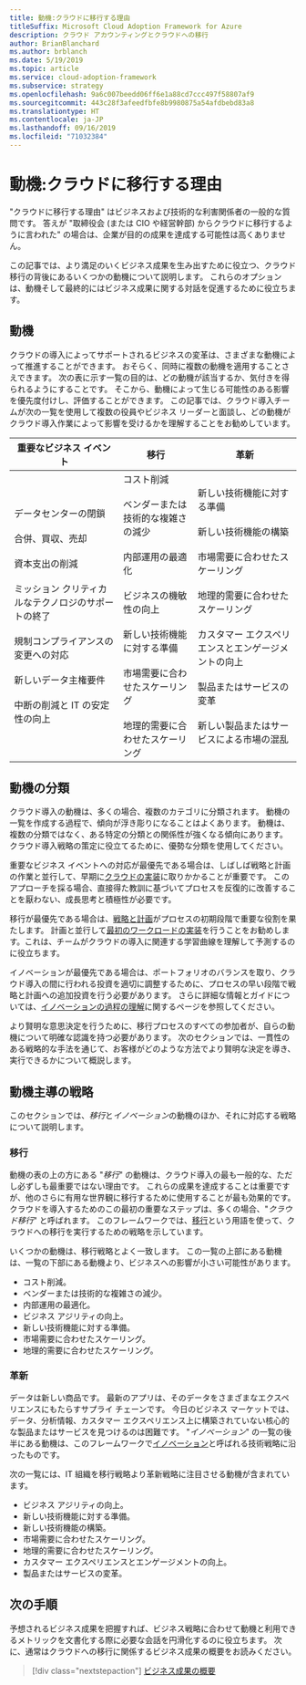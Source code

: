 ```yaml
---
title: 動機:クラウドに移行する理由
titleSuffix: Microsoft Cloud Adoption Framework for Azure
description: クラウド アカウンティングとクラウドへの移行
author: BrianBlanchard
ms.author: brblanch
ms.date: 5/19/2019
ms.topic: article
ms.service: cloud-adoption-framework
ms.subservice: strategy
ms.openlocfilehash: 9a6c007beedd06ff6e1a88cd7ccc497f58807af9
ms.sourcegitcommit: 443c28f3afeedfbfe8b9980875a54afdbebd83a8
ms.translationtype: HT
ms.contentlocale: ja-JP
ms.lasthandoff: 09/16/2019
ms.locfileid: "71032384"
---
```

<!-- markdownlint-disable MD026 -->

# <a name="motivations-why-are-we-moving-to-the-cloud"></a>動機:クラウドに移行する理由

"クラウドに移行する理由" はビジネスおよび技術的な利害関係者の一般的な質問です。 答えが "取締役会 (または CIO や経営幹部) からクラウドに移行するように言われた" の場合は、企業が目的の成果を達成する可能性は高くありません。

この記事では、より満足のいくビジネス成果を生み出すために役立つ、クラウド移行の背後にあるいくつかの動機について説明します。 これらのオプションは、動機そして最終的にはビジネス成果に関する対話を促進するために役立ちます。

## <a name="motivations"></a>動機

クラウドの導入によってサポートされるビジネスの変革は、さまざまな動機によって推進することができます。 おそらく、同時に複数の動機を適用することさえできます。 次の表に示す一覧の目的は、どの動機が該当するか、気付きを得られるようにすることです。 そこから、動機によって生じる可能性のある影響を優先度付けし、評価することができます。 この記事では、クラウド導入チームが次の一覧を使用して複数の役員やビジネス リーダーと面談し、どの動機がクラウド導入作業によって影響を受けるかを理解することをお勧めしています。

<!-- markdownlint-disable MD033 -->

| 重要なビジネス イベント | 移行 | 革新 |
|---|---|---|
| データセンターの閉鎖<br/><br/>合併、買収、売却<br/><br/>資本支出の削減<br/><br/>ミッション クリティカルなテクノロジのサポートの終了<br/><br/>規制コンプライアンスの変更への対応<br/><br/>新しいデータ主権要件<br/><br/>中断の削減と IT の安定性の向上 | コスト削減<br/><br/>ベンダーまたは技術的な複雑さの減少<br/><br/>内部運用の最適化<br/><br/>ビジネスの機敏性の向上<br/><br/>新しい技術機能に対する準備<br/><br/>市場需要に合わせたスケーリング<br/><br/>地理的需要に合わせたスケーリング | 新しい技術機能に対する準備<br/><br/>新しい技術機能の構築<br/><br/>市場需要に合わせたスケーリング<br/><br/>地理的需要に合わせたスケーリング<br/><br/>カスタマー エクスペリエンスとエンゲージメントの向上<br/><br/>製品またはサービスの変革<br/><br/>新しい製品またはサービスによる市場の混乱 |

## <a name="classify-your-motivations"></a>動機の分類

クラウド導入の動機は、多くの場合、複数のカテゴリに分類されます。 動機の一覧を作成する過程で、傾向が浮き彫りになることはよくあります。 動機は、複数の分類ではなく、ある特定の分類との関係性が強くなる傾向にあります。 クラウド導入戦略の策定に役立てるために、優勢な分類を使用してください。

重要なビジネス イベントへの対応が最優先である場合は、しばしば戦略と計画の作業と並行して、早期に[クラウドの実装](../getting-started/migrate.md#cloud-implementation)に取りかかることが重要です。 このアプローチを採る場合、直接得た教訓に基づいてプロセスを反復的に改善することを厭わない、成長思考と積極性が必要です。

移行が最優先である場合は、[戦略と計画](../getting-started/migrate.md#cloud-strategy-and-planning)がプロセスの初期段階で重要な役割を果たします。 計画と並行して[最初のワークロードの実装](../getting-started/migrate.md#cloud-implementation)を行うことをお勧めします。これは、チームがクラウドの導入に関連する学習曲線を理解して予測するのに役立ちます。

イノベーションが最優先である場合は、ポートフォリオのバランスを取り、クラウド導入の間に行われる投資を適切に調整するために、プロセスの早い段階で戦略と計画への追加投資を行う必要があります。 さらに詳細な情報とガイドについては、[イノベーションの過程の理解](../getting-started/innovate.md)に関するページを参照してください。

より賢明な意思決定を行うために、移行プロセスのすべての参加者が、自らの動機について明確な認識を持つ必要があります。 次のセクションでは、一貫性のある戦略的な手法を通じて、お客様がどのような方法でより賢明な決定を導き、実行できるかについて概説します。

## <a name="motivation-driven-strategies"></a>動機主導の戦略

このセクションでは、*移行*と*イノベーション*の動機のほか、それに対応する戦略について説明します。

### <a name="migration"></a>移行

動機の表の上の方にある "*移行*" の動機は、クラウド導入の最も一般的な、ただし必ずしも最重要ではない理由です。 これらの成果を達成することは重要ですが、他のさらに有用な世界観に移行するために使用することが最も効果的です。 クラウドを導入するためのこの最初の重要なステップは、多くの場合、"*クラウド移行*" と呼ばれます。 このフレームワークでは、[移行](../getting-started/migrate.md)という用語を使って、クラウドへの移行を実行するための戦略を示しています。

いくつかの動機は、移行戦略とよく一致します。 この一覧の上部にある動機は、一覧の下部にある動機より、ビジネスへの影響が小さい可能性があります。

- コスト削減。
- ベンダーまたは技術的な複雑さの減少。
- 内部運用の最適化。
- ビジネス アジリティの向上。
- 新しい技術機能に対する準備。
- 市場需要に合わせたスケーリング。
- 地理的需要に合わせたスケーリング。

### <a name="innovation"></a>革新

データは新しい商品です。 最新のアプリは、そのデータをさまざまなエクスペリエンスにもたらすサプライ チェーンです。 今日のビジネス マーケットでは、データ、分析情報、カスタマー エクスペリエンス上に構築されていない核心的な製品またはサービスを見つけるのは困難です。 "*イノベーション*" の一覧の後半にある動機は、このフレームワークで[イノベーション](../getting-started/innovate.md)と呼ばれる技術戦略に沿ったものです。

次の一覧には、IT 組織を移行戦略より革新戦略に注目させる動機が含まれています。

- ビジネス アジリティの向上。
- 新しい技術機能に対する準備。
- 新しい技術機能の構築。
- 市場需要に合わせたスケーリング。
- 地理的需要に合わせたスケーリング。
- カスタマー エクスペリエンスとエンゲージメントの向上。
- 製品またはサービスの変革。

## <a name="next-steps"></a>次の手順

予想されるビジネス成果を把握すれば、ビジネス戦略に合わせて動機と利用できるメトリックを文書化する際に必要な会話を円滑化するのに役立ちます。 次に、通常はクラウドへの移行に関係するビジネス成果の概要をお読みください。

> [!div class="nextstepaction"]
> [ビジネス成果の概要](./business-outcomes/index.md)
